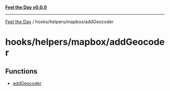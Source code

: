 [**Feel the Day v0.0.0**](../../../../README.md)

***

[Feel the Day](../../../../README.md) / hooks/helpers/mapbox/addGeocoder

# hooks/helpers/mapbox/addGeocoder

## Functions

- [addGeocoder](functions/addGeocoder.md)
